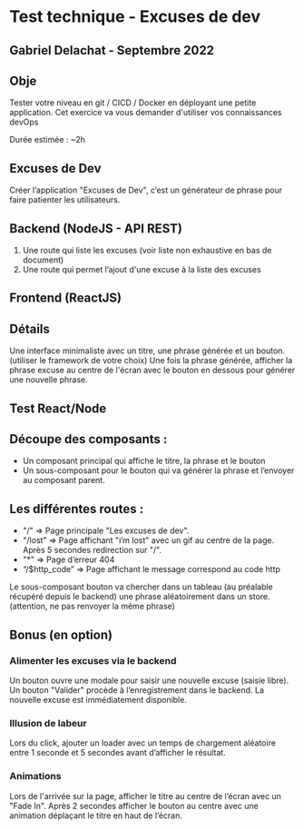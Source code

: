 # Test technique - Excuses de dev
## Gabriel Delachat - Septembre 2022

## Obje

Tester votre niveau en git / CICD / Docker en déployant une petite application.
Cet exercice va vous demander d'utiliser vos connaissances devOps

Durée estimée : ~2h

## Excuses de Dev

Créer l’application "Excuses de Dev", c’est un générateur de phrase pour faire patienter les
utilisateurs.

## Backend (NodeJS - API REST)

1. Une route qui liste les excuses (voir liste non exhaustive en bas de document)
2. Une route qui permet l’ajout d'une excuse à la liste des excuses

## Frontend (ReactJS)

## Détails
Une interface minimaliste avec un titre, une phrase générée et un bouton.
(utiliser le framework de votre choix)
Une fois la phrase générée, afficher la phrase excuse au centre de l'écran avec le bouton en
dessous pour générer une nouvelle phrase.

## Test React/Node

## Découpe des composants :
- Un composant principal qui affiche le titre, la phrase et le bouton
- Un sous-composant pour le bouton qui va générer la phrase et l’envoyer au composant
parent.

## Les différentes routes :
- "/" => Page principale "Les excuses de dev".
- "/lost" => Page affichant "i’m lost" avec un gif au centre de la page. Après 5 secondes
redirection sur "/".
- "*" => Page d’erreur 404
- “/$http_code” => Page affichant le message correspond au code http

Le sous-composant bouton va chercher dans un tableau (au préalable récupéré depuis le
backend) une phrase aléatoirement dans un store.
(attention, ne pas renvoyer la même phrase)

## Bonus (en option)

### Alimenter les excuses via le backend
Un bouton ouvre une modale pour saisir une nouvelle excuse (saisie libre). Un bouton
"Valider" procède à l’enregistrement dans le backend.
La nouvelle excuse est immédiatement disponible.

### Illusion de labeur
Lors du click, ajouter un loader avec un temps de chargement aléatoire entre 1 seconde et 5
secondes avant d’afficher le résultat.

### Animations
Lors de l'arrivée sur la page, afficher le titre au centre de l’écran avec un "Fade In". Après 2
secondes afficher le bouton au centre avec une animation déplaçant le titre en haut de
l’écran.